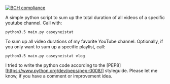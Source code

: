 [![BCH compliance](https://bettercodehub.com/edge/badge/PJUllrich/Youtube-Statistics)](https://bettercodehub.com)

A simple python script to sum up the total duration of all videos of a specific youtube channel.
Call with:

~~~~
python3.5 main.py caseyneistat
~~~~

To sum up all video durations of my favorite YouTube channel.
Optionally, if you only want to sum up a specific playlist, call:

~~~~
python3.5 main.py caseyneistat vlog
~~~~

I tried to write the python code according to the [PEP8][https://www.python.org/dev/peps/pep-0008/] styleguide.
Please let me know, if you have a comment or improvement idea. 
